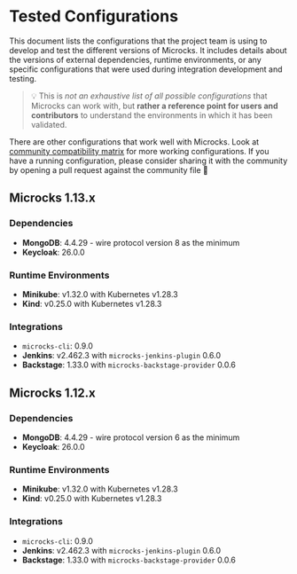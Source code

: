 # Tested Configurations

This document lists the configurations that the project team is using to develop and test the different versions of Microcks.
It includes details about the versions of external dependencies, runtime environments, or any specific configurations that were 
used during integration development and testing.

> 💡 This is _not an exhaustive list of all possible configurations_ that Microcks can work with, but **rather a reference point 
for users and contributors** to understand the environments in which it has been validated.

There are other configurations that work well with Microcks. Look at [community compatibility matrix](https://github.com/microcks/community/blob/main/install/COMPATIBILITY-MATRIX.md)
for more working configurations. If you have a running configuration, please consider sharing it with the community by opening
a pull request against the community file 🙏


## Microcks 1.13.x

### Dependencies

* **MongoDB**: 4.4.29 - wire protocol version 8 as the minimum
* **Keycloak**: 26.0.0

### Runtime Environments

* **Minikube**: v1.32.0 with Kubernetes v1.28.3
* **Kind**: v0.25.0 with Kubernetes v1.28.3

### Integrations

* `microcks-cli`: 0.9.0
* **Jenkins**: v2.462.3 with `microcks-jenkins-plugin` 0.6.0
* **Backstage**: 1.33.0 with `microcks-backstage-provider` 0.0.6


## Microcks 1.12.x

### Dependencies

* **MongoDB**: 4.4.29 - wire protocol version 6 as the minimum
* **Keycloak**: 26.0.0

### Runtime Environments

* **Minikube**: v1.32.0 with Kubernetes v1.28.3
* **Kind**: v0.25.0 with Kubernetes v1.28.3

### Integrations

* `microcks-cli`: 0.9.0
* **Jenkins**: v2.462.3 with `microcks-jenkins-plugin` 0.6.0
* **Backstage**: 1.33.0 with `microcks-backstage-provider` 0.0.6